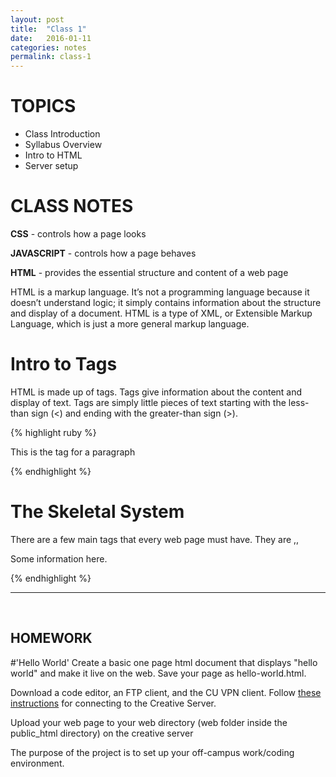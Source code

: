 ```yaml
---
layout: post
title:  "Class 1"
date:   2016-01-11
categories: notes
permalink: class-1
---
```


# TOPICS

 + Class Introduction
 + Syllabus Overview
 + Intro to HTML
 + Server setup



# CLASS NOTES

**CSS** - controls how a page looks

**JAVASCRIPT** - controls how a page behaves

**HTML** - provides the essential structure and content of a web page


HTML is a markup language. It’s not a programming language because it doesn’t understand logic; it simply contains information about the structure and display of a document. HTML is a type of XML, or Extensible Markup Language, which is just a more general markup language.

# Intro to Tags

HTML is made up of tags. Tags give information about the content and display of text. Tags are simply little pieces of text starting with the less-than sign (<) and ending with the greater-than sign (>).

{% highlight ruby %}
<p>This is the tag for a paragraph</p>
{% endhighlight %}

# The Skeletal System
There are a few main tags that every web page must have. They are <html>,<head>,<title>, and <body>. So the very simplest web page looks like this in text view:

{% highlight ruby %}
<!DOCTYPE HTML>
<html>
 <head>
	<title>The name of my page</title>
 </head>

 <body>
  <p>Some information here.</p>
 </body>
</html>
{% endhighlight %}



<br>

---

<br>

## HOMEWORK 

#'Hello World'
Create a basic one page html document that displays "hello world" and make it live on the web. Save your page as hello-world.html.

Download a code editor, an FTP client, and the CU VPN client. Follow [these instructions](http://creative.colorado.edu/~schaal/web/pdf/creative-server-instructions.pdf) for connecting to the Creative Server. 

Upload your web page to your web directory (web folder inside the public_html directory) on the creative server

The purpose of the project is to set up your off-campus work/coding environment.